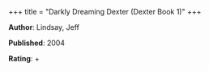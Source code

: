 +++
title = "Darkly Dreaming Dexter (Dexter Book 1)"
+++



**Author**: Lindsay, Jeff

**Published**: 2004

**Rating**: +